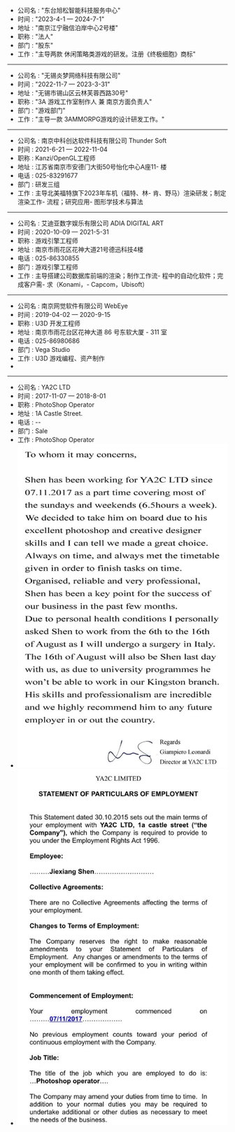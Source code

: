 - 公司名 : "东台旭松智能科技服务中心"
- 时间 : "2023-4-1 — 2024-7-1"
- 地址 : "南京江宁融信泊岸中心2号楼"
- 职称 : "法人"
- 部门 : "股东"
- 工作 : "主导两款 休闲策略类游戏的研发。注册《终极细胞》商标"
---
- 公司名 : "无锡炎梦网络科技有限公司"
- 时间 : "2022-11-7 — 2023-3-31"
- 地址 : "无锡市锡山区云林芙蓉西路30号"
- 职称 : "3A 游戏⼯作室制作⼈ 兼 南京⽅⾯负责⼈"
- 部门 : "游戏部门"
- 工作 : "主导一款 3AMMORPG游戏的设计研发工作。"
--- 
- 公司名 : 南京中科创达软件科技有限公司 Thunder Soft
- 时间 : 2021-6-21  —  2022-11-04
- 职称 : Kanzi/OpenGL工程师
- 地址 : 江苏省南京市安德⻔⼤街50号怡化中⼼A座11- 楼
- 电话 : 025-83291677
- 部门 : 研发三组
- 工作 : 主导北美福特旗下2023年车机（福特、林- 肯、野马）渲染研发；制定渲染工作- 流程；研究应用- 图形学技术与算法
--- 
- 公司名 : 艾迪亚数字娱乐有限公司 ADIA DIGITAL ART 
- 时间 : 2020-10-09  —  2021-5-31
- 职称 : 游戏引擎工程师
- 地址 : 南京市⾬花区花神⼤道21号德迅科技4楼
- 电话 : 025-86330855
- 部门 : 游戏引擎工程师
- 工作 : 主导搭建公司数据库前端的渲染；制作工作流- 程中的自动化软件；完成客户需- 求（Konami，- Capcom，Ubisoft）
--- 
- 公司名 : 南京网觉软件有限公司 WebEye
- 时间 : 2019-04-02 — 2020-9-15
- 职称 : U3D 开发工程师
- 地址 : 南京市雨花台区花神大道 86 号东软大厦 - 311 室
- 电话 : 025-86980686
- 部门 : Vega Studio
- 工作 : U3D 游戏编程、资产制作
- 
---
- 公司名 : YA2C LTD 
- 时间 : 2017-11-07 — 2018-8-01
- 职称 : PhotoShop Operator
- 地址 : 1A Castle Street.
- 电话 : --
- 部门 : Sale
- 工作 : PhotoShop Operator
- ![alt text](image.png)
- ![alt text](image-1.png)